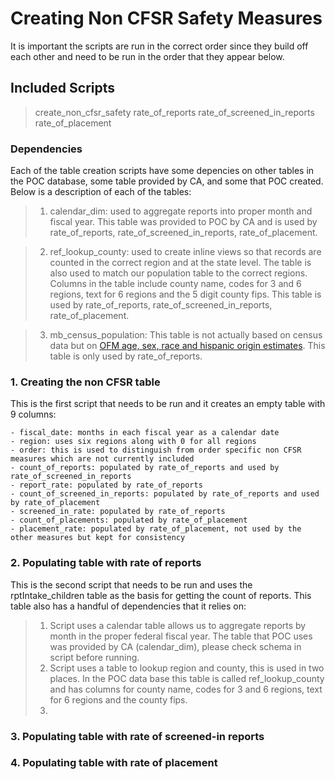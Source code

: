 # Creating Non CFSR Safety Measures

It is important the scripts are run in the correct order since they build off each other and need to be run in the order that they appear below.

## Included Scripts
    
> create_non_cfsr_safety
> rate_of_reports
> rate_of_screened_in_reports
> rate_of_placement

### Dependencies

Each of the table creation scripts have some depencies on other tables in the POC database, some table provided by CA, and some that POC created. Below is a description of each of the tables:

> 1. calendar_dim: used to aggregate reports into proper month and fiscal year. This table was provided to POC by CA and is used by rate_of_reports, rate_of_screened_in_reports, rate_of_placement.

> 2. ref_lookup_county: used to create inline views so that records are counted in the correct region and at the state level. The table is also used to match our population table to the correct regions. Columns in the table include county name, codes for 3 and 6 regions, text for 6 regions and the 5 digit county fips. This table is used by rate_of_reports, rate_of_screened_in_reports, rate_of_placement.

> 3. mb_census_population: This table is not actually based on census data but on [OFM age, sex, race and hispanic origin estimates](http://www.ofm.wa.gov/pop/asr/default.asp). This table is only used by rate_of_reports.

### 1. Creating the non CFSR table

This is the first script that needs to be run and it creates an empty table with 9 columns:

    - fiscal_date: months in each fiscal year as a calendar date
    - region: uses six regions along with 0 for all regions
    - order: this is used to distinguish from order specific non CFSR measures which are not currently included
    - count_of_reports: populated by rate_of_reports and used by rate_of_screened_in_reports
	- report_rate: populated by rate_of_reports
	- count_of_screened_in_reports: populated by rate_of_reports and used by rate_of_placement
	- screened_in_rate: populated by rate_of_reports
	- count_of_placements: populated by rate_of_placement
	- placement_rate: populated by rate_of_placement, not used by the other measures but kept for consistency

### 2. Populating table with rate of reports

This is the second script that needs to be run and uses the rptIntake_children table as the basis for getting the count of reports. This table also has a handful of dependencies that it relies on: 
> 1. Script uses a calendar table allows us to aggregate reports by month in the proper federal fiscal year. The table that POC uses was provided by CA (calendar_dim), please check schema in script before running.  
> 2. Script uses a table to lookup region and county, this is used in two places. In the POC data base this table is called ref_lookup_county and has columns for county name, codes for 3 and 6 regions, text for 6 regions and the county fips.
> 3. 


### 3. Populating table with rate of screened-in reports

### 4. Populating table with rate of placement
